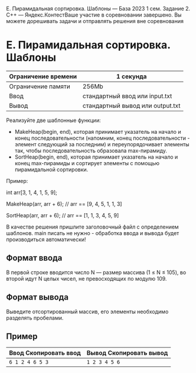 E. Пирамидальная сортировка. Шаблоны — База 2023 1 сем. Задание 2. C++ — Яндекс.КонтестВаше участие в соревновании завершено. Вы можете дорешивать задачи и отправлять решения вне соревнования

# E. Пирамидальная сортировка. Шаблоны

| Ограничение времени | 1 секунда |
| --- | --- |
| Ограничение памяти | 256Mb |
| Ввод | стандартный ввод или input.txt |
| Вывод | стандартный вывод или output.txt |

Реализуйте две шаблонные функции:

- MakeHeap(begin, end), которая принимает указатель на начало и конец последовательности (напомним, конец последовательности - элемент следующий
  за последним) и переупорядочивает элементы так, чтобы последовательность образовала max-пирамиду.
- SortHeap(begin, end), которая принимает указатель на начало и конец max-пирамиды и сортирует элементы с помощью пирамидальной сортировки.

Пример:

int arr\[3, 1, 4, 1, 5, 9\];

MakeHeap(arr, arr + 6); // arr == \[9, 4, 5, 1, 1, 3\]

SortHeap(arr, arr + 6); // arr == \[1, 1, 3, 4, 5, 9\]

В качестве решения пришлите заголовочный файл с определением шаблонов. main писать не нужно - обработка ввода и вывода будет производиться автоматически!

## Формат ввода

В первой строке вводится число N — размер массива (1 ≤ N ≤ 105), во второй идут N целых чисел, не превосходящих по модулю 109.

## Формат вывода

Выведите отсортированный массив, его элементы необходимо разделять пробелами.

## Пример

| Ввод Скопировать ввод | Вывод Скопировать вывод |
| --- | --- |
| `6 1 2 4 6 5 3 ` | `1 2 3 4 5 6  ` |
